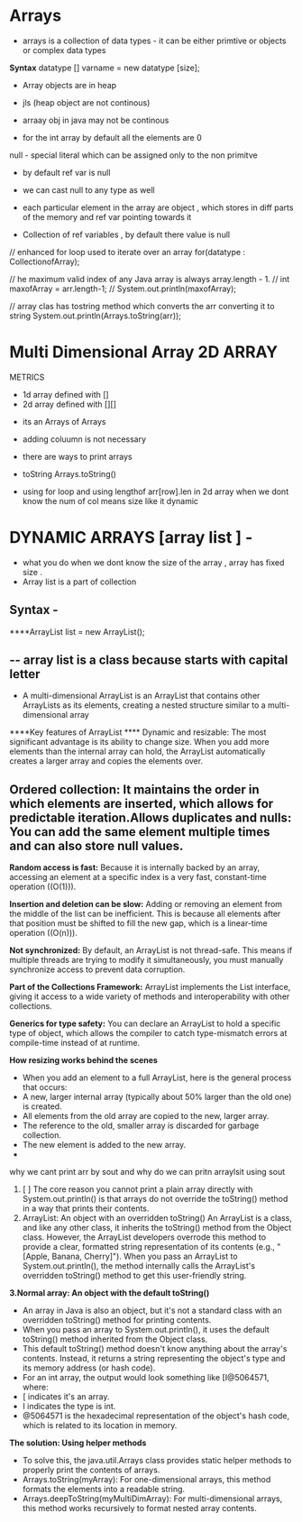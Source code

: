 # Arrays 

- arrays is a collection of data types - it can be either primtive or objects or complex data types 

**Syntax**
datatype [] varname = new datatype [size];

- Array objects are in heap
- jls (heap object are not continous)
- arraay obj in java may not be continous

- for the int array by default all the elements are 0

null - special literal which can be assigned only to the non primitve 
- by default ref var is null
- we can cast null to any type as well

- each particular element in the array are object , which stores in diff parts of the memory and ref var pointing towards it
- Collection of ref variables , by default there value is null

// enhanced for loop 
used to iterate over an array
for(datatype : CollectionofArray);


//        he maximum valid index of any Java array is always array.length - 1.
//        int maxofArray = arr.length-1;
//        System.out.println(maxofArray);

//      array clas has tostring method which converts the arr converting it to string
        System.out.println(Arrays.toString(arr));

# Multi Dimensional Array 2D ARRAY
METRICS
- 1d array defined with []
- 2d array defined with [][]

[//]: # (  syntax int [][] arr = new int [rows][col];)

- its an Arrays of Arrays
- adding coluumn is not necessary 

- there are ways to print arrays 
- toString Arrays.toString()
- using for loop and using lengthof arr[row].len in 2d array when we dont know the num of col means size like it dynamic 

# DYNAMIC ARRAYS  [array list ] - 
- what you do when we dont know the size of the array , array has fixed size . 
- Array list is a part of collection

## **Syntax -** 
****ArrayList<Integer> list = new ArrayList<Integer>();

-- array list is a class because starts with capital letter
 - 
- A multi-dimensional ArrayList is an ArrayList that contains other ArrayLists as its elements, creating a nested structure similar to a multi-dimensional array

****Key features of ArrayList ****
 Dynamic and resizable: The most significant advantage is its ability to change size. When you add more elements than the internal array can hold, the ArrayList automatically creates a larger array and copies the elements over.

## Ordered collection: It maintains the order in which elements are inserted, which allows for predictable iteration.Allows duplicates and nulls: You can add the same element multiple times and can also store null values.

**Random access is fast:** Because it is internally backed by an array, accessing an element at a specific index is a very fast, constant-time operation (\(O(1)\)).

**Insertion and deletion can be slow:** Adding or removing an element from the middle of the list can be inefficient. This is because all elements after that position must be shifted to fill the new gap, which is a linear-time operation (\(O(n)\)).

**Not synchronized:** By default, an ArrayList is not thread-safe. This means if multiple threads are trying to modify it simultaneously, you must manually synchronize access to prevent data corruption.

**Part of the Collections Framework:** ArrayList implements the List interface, giving it access to a wide variety of methods and interoperability with other collections.

**Generics for type safety:** You can declare an ArrayList to hold a specific type of object, which allows the compiler to catch type-mismatch errors at compile-time instead of at runtime. 

**How resizing works behind the scenes**
* When you add an element to a full ArrayList, here is the general process that occurs: 
* A new, larger internal array (typically about 50% larger than the old one) is created.
* All elements from the old array are copied to the new, larger array.
* The reference to the old, smaller array is discarded for garbage collection.
* The new element is added to the new array.
* 

why we cant print arr by sout and why do we can pritn arraylsit using sout
1. [ ] The core reason you cannot print a plain array directly with System.out.println() is that arrays do not override the toString() method in a way that prints their contents.
2. ArrayList: An object with an overridden toString() 
An ArrayList is a class, and like any other class, it inherits the toString() method from the Object class.
However, the ArrayList developers overrode this method to provide a clear, formatted string representation of its contents (e.g., "[Apple, Banana, Cherry]").
When you pass an ArrayList to System.out.println(), the method internally calls the ArrayList's overridden toString() method to get this user-friendly string.

**3.Normal array: An object with the default toString()** 
* An array in Java is also an object, but it's not a standard class with an overridden toString() method for printing contents.
* When you pass an array to System.out.println(), it uses the default toString() method inherited from the Object class.
* This default toString() method doesn't know anything about the array's contents. Instead, it returns a string representing the object's type and its memory address (or hash code).
* For an int array, the output would look something like [I@5064571, where:
* [ indicates it's an array.
* I indicates the type is int.
* @5064571 is the hexadecimal representation of the object's hash code, which is related to its location in memory. 

**The solution: Using helper methods**
* To solve this, the java.util.Arrays class provides static helper methods to properly print the contents of arrays. 
* Arrays.toString(myArray): For one-dimensional arrays, this method formats the elements into a readable string.
* Arrays.deepToString(myMultiDimArray): For multi-dimensional arrays, this method works recursively to format nested array contents. 